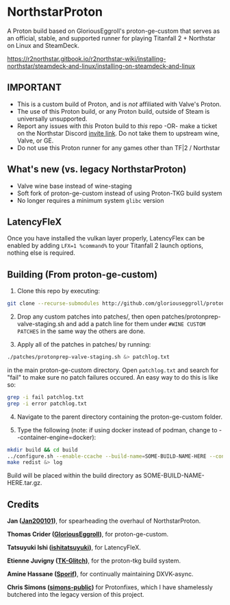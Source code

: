 # NorthstarProton
A Proton build based on GloriousEggroll's proton-ge-custom that serves as an official, stable, and supported runner for playing Titanfall 2 + Northstar on Linux and SteamDeck.

https://r2northstar.gitbook.io/r2northstar-wiki/installing-northstar/steamdeck-and-linux/installing-on-steamdeck-and-linux

## IMPORTANT

- This is a custom build of Proton, and is *not* affiliated with Valve's Proton.
- The use of this Proton build, or any Proton build, outside of Steam is universally unsupported.
- Report any issues with *this* Proton build to *this* repo -OR- make a ticket on the Northstar Discord [invite link](https://discord.com/invite/northstar). Do not take them to upstream wine, Valve, or GE.
- Do not use this Proton runner for any games other than TF|2 / Northstar

## What's new (vs. legacy NorthstarProton)
- Valve wine base instead of wine-staging
- Soft fork of proton-ge-custom instead of using Proton-TKG build system
- No longer requires a minimum system `glibc` version

## LatencyFleX

Once you have installed the vulkan layer properly, LatencyFlex can be enabled by adding `LFX=1 %command%` to your Titanfall 2 launch options, nothing else is required.

## Building (From proton-ge-custom)

1. Clone this repo by executing:

```sh
git clone --recurse-submodules http://github.com/gloriouseggroll/proton-ge-custom
```

2. Drop any custom patches into patches/, then open patches/protonprep-valve-staging.sh and add a patch line for them under `#WINE CUSTOM PATCHES` in the same way the others are done.

3. Apply all of the patches in patches/ by running:

```sh
./patches/protonprep-valve-staging.sh &> patchlog.txt
```

in the main proton-ge-custom directory. Open `patchlog.txt` and search for "fail" to make sure no patch failures occured. An easy way to do this is like so:

```sh
grep -i fail patchlog.txt
grep -i error patchlog.txt 
```

4. Navigate to the parent directory containing the proton-ge-custom folder.

5. Type the following (note: if using docker instead of podman, change to --container-engine=docker):

```sh
mkdir build && cd build
../configure.sh --enable-ccache --build-name=SOME-BUILD-NAME-HERE --container-engine=podman
make redist &> log
```

Build will be placed within the build directory as SOME-BUILD-NAME-HERE.tar.gz.

## Credits

**Jan ([Jan200101](https://github.com/Jan200101))**, for spearheading the overhaul of NorthstarProton.

**Thomas Crider ([GloriousEggroll](https://github.com/GloriousEggroll))**, for proton-ge-custom.

**Tatsuyuki Ishi ([ishitatsuyuki](https://github.com/ishitatsuyuki))**, for LatencyFleX.

**Etienne Juvigny ([TK-Glitch](https://github.com/Tk-Glitch))**, for the proton-tkg build system.

**Amine Hassane ([Sporif](https://github.com/Sporif))**, for continually maintaining DXVK-async.

**Chris Simons ([simons-public](https://github.com/simons-public))** for Protonfixes, which I have shamelessly butchered into the legacy version of this project.
